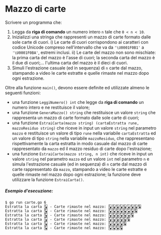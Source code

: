 # Mazzo di carte

Scrivere un programma che:
1. Legga da **riga di comando** un numero intero `n` tale che `0 < n < 10`.
2. Inizializzi una stringa che rappresenti un mazzo di carte formato dalle sole carte di cuori.
i) Le carte di cuori corrispondono ai caratteri con codice Unicode compreso nell'intervallo che va da `'\U0001F0B1'` a `'\U0001F0BA'`, estremi inclusi. 
ii) Le carte del mazzo non sono mischiate: la prima carta del mazzo è l'asse di cuori; la seconda carta del mazzo è il due di cuori;... l'ultima carta del mazzo è il dieci di cuori.
3. Simuli l'estrazione casuale (ed in sequenza) di `n` carte dal mazzo, stampando a video le carte estratte e quelle rimaste nel mazzo dopo ogni estrazione. 

Oltre alla funzione `main()`, devono essere definite ed utilizzate almeno le seguenti funzioni:

* una funzione `LeggiNumero() int` che legge da **riga di comando** un numero intero e ne restituisce il valore;
* una funzione `GeneraMazzo() string` che restituisce un valore `string` che rappresenta un mazzo di carte formato dalle sole carte di cuori;
* una funzione `EstraiCarta(mazzo string) (cartaEstratta rune, mazzoResiduo string)` che riceve in input un valore `string` nel parametro `mazzo` e restituisce un valore di tipo `rune` nella variabile `cartaEstratta` ed un valore di tipo `string` nella variabile `mazzoResiduo`, che rappresentano rispettivamente la carta estratta in modo casuale dal mazzo di carte rappresentato da `mazzo` ed il mazzo residuo di carte dopo l'estrazione;
* una funzione `EstraiCarte(mazzo string, n int)` che riceve in input un valore `string` nel parametro `mazzo` ed un valore `int` nel parametro `n` e simula l'estrazione casuale (ed in sequenza) di `n` carte dal mazzo di carte rappresentato da `mazzo`, stampando a video le carte estratte e quelle rimaste nel mazzo dopo ogni estrazione; la funzione deve utilizzare la funzione `EstraiCarta()`.

##### Esempio d'esecuzione:

```text
$ go run carte.go 6
Estratta la carta 🂱 - Carte rimaste nel mazzo: 🂲🂳🂴🂵🂶🂷🂸🂹🂺
Estratta la carta 🂸 - Carte rimaste nel mazzo: 🂲🂳🂴🂵🂶🂷🂹🂺
Estratta la carta 🂹 - Carte rimaste nel mazzo: 🂲🂳🂴🂵🂶🂷🂺
Estratta la carta 🂷 - Carte rimaste nel mazzo: 🂲🂳🂴🂵🂶🂺
Estratta la carta 🂵 - Carte rimaste nel mazzo: 🂲🂳🂴🂶🂺
Estratta la carta 🂴 - Carte rimaste nel mazzo: 🂲🂳🂶🂺
```

